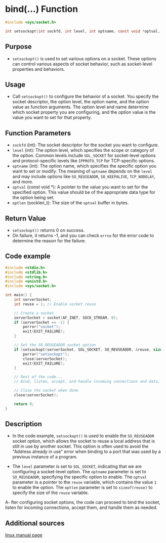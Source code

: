 # bind(...) Function

```c
#include <sys/socket.h>

int setsockopt(int sockfd, int level, int optname, const void *optval, socklen_t optlen);

```

## Purpose
- `setsockopt()`  is used to set various options on a socket. These options can control various aspects of socket behavior, such as socket-level properties and behaviors.

## Usage
- Call `setsockopt()` to configure the behavior of a socket. You specify the socket descriptor, the option level, the option name, and the option value as function arguments. The option level and name determine which socket property you are configuring, and the option value is the value you want to set for that property.

## Function Parameters

- `sockfd` (int): The socket descriptor for the socket you want to configure.
- `level` (int): The option level, which specifies the scope or category of the option. Common levels include `SOL_SOCKET` for socket-level options and protocol-specific levels like `IPPROTO_TCP` for TCP-specific options.
- `optname` (int): The option name, which specifies the specific option you want to set or modify. The meaning of `optname` depends on the `level` and may include options like `SO_REUSEADDR`, `SO_KEEPALIVE`, `TCP_NODELAY`, and more.
- `optval` (const void *): A pointer to the value you want to set for the specified option. This value should be of the appropriate data type for the option being set.
- `optlen` (socklen_t): The size of the `optval` buffer in bytes.

## Return Value

- `setsockopt()` returns 0 on success.
- On failure, it returns -1, and you can check `errno` for the error code to determine the reason for the failure.

## Code example
```c
#include <stdio.h>
#include <stdlib.h>
#include <string.h>
#include <unistd.h>
#include <sys/socket.h>

int main() {
    int serverSocket;
    int reuse = 1; // Enable socket reuse

    // Create a socket
    serverSocket = socket(AF_INET, SOCK_STREAM, 0);
    if (serverSocket == -1) {
        perror("socket");
        exit(EXIT_FAILURE);
    }

    // Set the SO_REUSEADDR socket option
    if (setsockopt(serverSocket, SOL_SOCKET, SO_REUSEADDR, &reuse, sizeof(reuse)) == -1) {
        perror("setsockopt");
        close(serverSocket);
        exit(EXIT_FAILURE);
    }

    // Rest of the code...
    // Bind, listen, accept, and handle incoming connections and data.

    // Close the socket when done
    close(serverSocket);

    return 0;
}

```
## Description

- In the code example, `setsockopt()` is used to enable the `SO_REUSEADDR` socket option, which allows the socket to reuse a local address that is still in use by another socket. This option is often used to avoid the "Address already in use" error when binding to a port that was used by a previous instance of a program.

- The `level` parameter is set to `SOL_SOCKET`, indicating that we are configuring a socket-level option. The `optname` parameter is set to `SO_REUSEADDR`, specifying the specific option to enable. The `optval` parameter is a pointer to the `reuse` variable, which contains the value `1` to enable the option. The `optlen` parameter is set to `sizeof(reuse)` to specify the size of the `reuse` variable.

A- fter configuring socket options, the code can proceed to bind the socket, listen for incoming connections, accept them, and handle them as needed.


## Additional sources

[linux manual page](https://linux.die.net/man/2/setsockopt)

